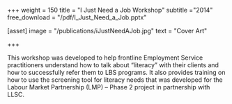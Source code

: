 +++
weight = 150
title = "I Just Need a Job Workshop"
subtitle ="2014"
free_download = "/pdf/I_Just_Need_a_Job.pptx"

[asset]
  image = "/publications/iJustNeedAJob.jpg"
  text = "Cover Art"


+++

This workshop was developed to help frontline Employment Service practitioners understand how to talk about “literacy” with their clients and how to successfully refer them to LBS programs. It also provides training on how to use the screening tool for literacy needs that was developed for the Labour Market Partnership (LMP) – Phase 2 project in partnership with LLSC.